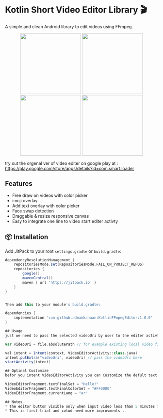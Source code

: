 # Kotlin Short Video Editor Library 🎬

A simple and clean Android library to edit videos using FFmpeg.

<p align="center">
  <img src="https://github.com/user-attachments/assets/582dfd25-e02c-4656-8ffa-cd6f74e93386" width="200"/>
  <img src="https://github.com/user-attachments/assets/a0653214-9115-4db6-ae71-e0cd8b26ea28" width="200"/>
  <img src="https://github.com/user-attachments/assets/571e6e15-dde7-4a61-986c-290eb61d736c" width="200"/>
  <img src="https://github.com/user-attachments/assets/4d08719a-3b30-4486-9ab8-67a9b19d95e5" width="200"/>
</p>

try out the orgenal ver of video editer on google play at : https://play.google.com/store/apps/details?id=com.smart.loader

## Features
- Free draw on videos with color picker
- imoji overlay
- Add text overlay with color picker
- Face swap detection
- Draggable & resize responsive canvas
- Easy to integrate one line to video start editer activty

## 📦 Installation

Add JitPack to your root `settings.gradle` or `build.gradle`:

```groovy
dependencyResolutionManagement {
    repositoriesMode.set(RepositoriesMode.FAIL_ON_PROJECT_REPOS)
    repositories {
        google()
        mavenCentral()
        maven { url 'https://jitpack.io' }
    }
}


Then add this to your module's build.gradle:

dependencies {
    implementation 'com.github.adnankanaan:KotlinFFmpegEditor:1.0.0'
}

## Usage
just we need to pass the selected videoUri by user to the editer activty , as this :

var videoUri = file.absolutePath // for example existing local video file

val intent = Intent(context, VideoEditorActivity::class.java)
intent.putExtra("videoUri", videoUri) // pass the videoUri here
startActivity(intent)

## Optinal Customize
befor you intent VideoEditorActivity you can Customize the defult text and color and the current lang by adding this line :

VideoEditorFragment.textFinalSet = "Hello!"
VideoEditorFragment.textFinalColorSet = "#FF0000"
VideoEditorFragment.currentLang = "ar"

## Notes
* the editor button visible only when input video less than 5 minutes > only shorts video.
* This is first trial and colud need more improvments .

